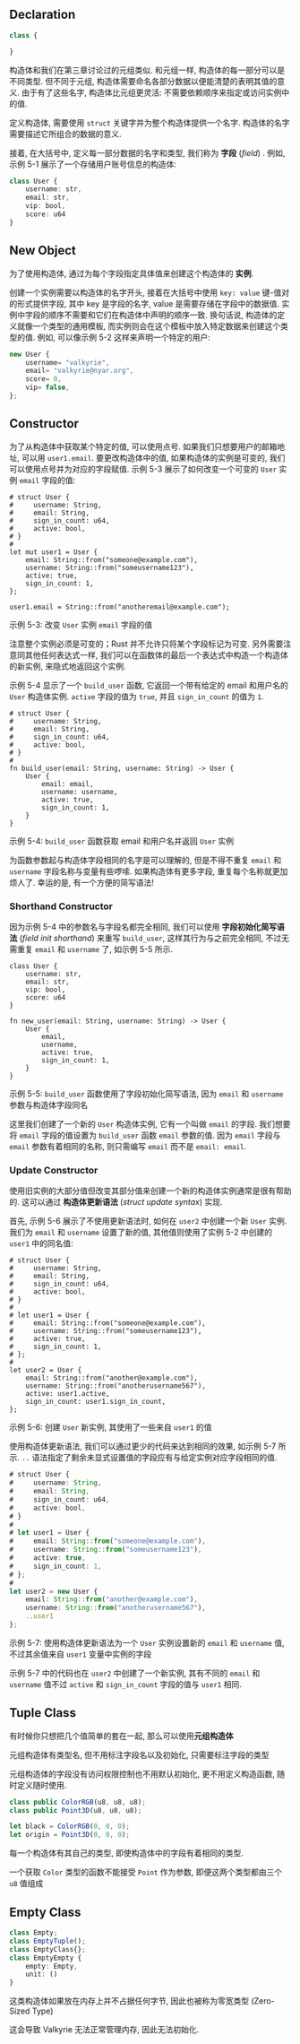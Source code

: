 ## Declaration

```ts
class {

}
```



构造体和我们在第三章讨论过的元组类似. 和元组一样, 构造体的每一部分可以是不同类型. 但不同于元组, 构造体需要命名各部分数据以便能清楚的表明其值的意义. 由于有了这些名字, 构造体比元组更灵活: 不需要依赖顺序来指定或访问实例中的值.

定义构造体, 需要使用 `struct` 关键字并为整个构造体提供一个名字. 构造体的名字需要描述它所组合的数据的意义.

接着, 在大括号中, 定义每一部分数据的名字和类型, 我们称为 **字段** (*field*) . 例如, 示例 5-1 展示了一个存储用户账号信息的构造体:

```ts
class User {
    username: str,
    email: str,
    vip: bool,
    score: u64
}
```

## New Object

为了使用构造体, 通过为每个字段指定具体值来创建这个构造体的 **实例**.

创建一个实例需要以构造体的名字开头, 接着在大括号中使用 `key: value` 键-值对的形式提供字段, 其中 key 是字段的名字, value 是需要存储在字段中的数据值. 实例中字段的顺序不需要和它们在构造体中声明的顺序一致. 换句话说, 构造体的定义就像一个类型的通用模板, 而实例则会在这个模板中放入特定数据来创建这个类型的值. 例如, 可以像示例 5-2 这样来声明一个特定的用户:

```ts
new User {
    username= "valkyrie",
    email= "valkyrie@nyar.org",
    score= 0,
    vip= false,
};
```


## Constructor

为了从构造体中获取某个特定的值, 可以使用点号. 如果我们只想要用户的邮箱地址, 可以用 `user1.email`. 要更改构造体中的值, 如果构造体的实例是可变的, 我们可以使用点号并为对应的字段赋值. 示例 5-3 展示了如何改变一个可变的 `User` 实例 `email` 字段的值:

```valkyrie
# struct User {
#     username: String,
#     email: String,
#     sign_in_count: u64,
#     active: bool,
# }
#
let mut user1 = User {
    email: String::from("someone@example.com"),
    username: String::from("someusername123"),
    active: true,
    sign_in_count: 1,
};

user1.email = String::from("anotheremail@example.com");
```

<span class="caption">示例 5-3: 改变 `User` 实例 `email` 字段的值</span>

注意整个实例必须是可变的；Rust 并不允许只将某个字段标记为可变. 另外需要注意同其他任何表达式一样, 我们可以在函数体的最后一个表达式中构造一个构造体的新实例, 来隐式地返回这个实例.

示例 5-4 显示了一个 `build_user` 函数, 它返回一个带有给定的 email 和用户名的 `User` 构造体实例. `active` 字段的值为 `true`, 并且 `sign_in_count` 的值为 `1`.

```valkyrie
# struct User {
#     username: String,
#     email: String,
#     sign_in_count: u64,
#     active: bool,
# }
#
fn build_user(email: String, username: String) -> User {
    User {
        email: email,
        username: username,
        active: true,
        sign_in_count: 1,
    }
}
```

<span class="caption">示例 5-4: `build_user` 函数获取 email 和用户名并返回 `User` 实例</span>

为函数参数起与构造体字段相同的名字是可以理解的, 但是不得不重复 `email` 和 `username` 字段名称与变量有些啰嗦. 如果构造体有更多字段, 重复每个名称就更加烦人了. 幸运的是, 有一个方便的简写语法!

### Shorthand Constructor

因为示例 5-4 中的参数名与字段名都完全相同, 我们可以使用 **字段初始化简写语法** (*field init shorthand*) 来重写 `build_user`, 这样其行为与之前完全相同, 不过无需重复 `email` 和 `username` 了, 如示例 5-5 所示.

```valkyrie
class User {
    username: str,
    email: str,
    vip: bool,
    score: u64
}

fn new_user(email: String, username: String) -> User {
    User {
        email,
        username,
        active: true,
        sign_in_count: 1,
    }
}
```

<span class="caption">示例 5-5: `build_user` 函数使用了字段初始化简写语法, 因为 `email` 和 `username` 参数与构造体字段同名</span>

这里我们创建了一个新的 `User` 构造体实例, 它有一个叫做 `email` 的字段. 我们想要将 `email` 字段的值设置为 `build_user` 函数 `email` 参数的值. 因为 `email` 字段与 `email` 参数有着相同的名称, 则只需编写 `email` 而不是 `email: email`.

### Update Constructor

使用旧实例的大部分值但改变其部分值来创建一个新的构造体实例通常是很有帮助的. 这可以通过 **构造体更新语法** (*struct update syntax*) 实现.

首先, 示例 5-6 展示了不使用更新语法时, 如何在 `user2` 中创建一个新 `User` 实例. 我们为 `email` 和 `username` 设置了新的值, 其他值则使用了实例 5-2 中创建的 `user1` 中的同名值:

```valkyrie
# struct User {
#     username: String,
#     email: String,
#     sign_in_count: u64,
#     active: bool,
# }
#
# let user1 = User {
#     email: String::from("someone@example.com"),
#     username: String::from("someusername123"),
#     active: true,
#     sign_in_count: 1,
# };
#
let user2 = User {
    email: String::from("another@example.com"),
    username: String::from("anotherusername567"),
    active: user1.active,
    sign_in_count: user1.sign_in_count,
};
```

<span class="caption">示例 5-6: 创建 `User` 新实例, 其使用了一些来自 `user1` 的值</span>

使用构造体更新语法, 我们可以通过更少的代码来达到相同的效果, 如示例 5-7 所示. `..` 语法指定了剩余未显式设置值的字段应有与给定实例对应字段相同的值.

```ts
# struct User {
#     username: String,
#     email: String,
#     sign_in_count: u64,
#     active: bool,
# }
#
# let user1 = User {
#     email: String::from("someone@example.com"),
#     username: String::from("someusername123"),
#     active: true,
#     sign_in_count: 1,
# };
#
let user2 = new User {
    email: String::from("another@example.com"),
    username: String::from("anotherusername567"),
    ..user1
};
```

<span class="caption">示例 5-7: 使用构造体更新语法为一个 `User` 实例设置新的 `email` 和 `username` 值, 不过其余值来自 `user1` 变量中实例的字段</span>

示例 5-7 中的代码也在 `user2` 中创建了一个新实例, 其有不同的 `email` 和 `username` 值不过 `active` 和 `sign_in_count` 字段的值与 `user1` 相同.

## Tuple Class

有时候你只想把几个值简单的套在一起, 那么可以使用**元组构造体**

元组构造体有类型名, 但不用标注字段名以及初始化, 只需要标注字段的类型

元组构造体的字段没有访问权限控制也不用默认初始化, 更不用定义构造函数, 随时定义随时使用.

```ts
class public ColorRGB(u8, u8, u8);
class public Point3D(u8, u8, u8);

let black = ColorRGB(0, 0, 0);
let origin = Point3D(0, 0, 0);
```

每一个构造体有其自己的类型, 即使构造体中的字段有着相同的类型.

一个获取 `Color` 类型的函数不能接受 `Point` 作为参数, 即便这两个类型都由三个 `u8` 值组成

## Empty Class

```ts
class Empty;
class EmptyTuple();
class EmptyClass{};
class EmptyEmpty {
    empty: Empty,
    unit: ()
}
```

这类构造体如果放在内存上并不占据任何字节, 因此也被称为零宽类型 (Zero-Sized Type)

这会导致 Valkyrie 无法正常管理内存, 因此无法初始化.
